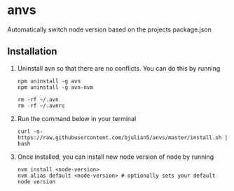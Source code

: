 # anvs
Automatically switch node version based on the projects package.json

## Installation

1. Uninstall avn so that there are no conflicts. You can do this by running 
    ```
    npm uninstall -g avn
    npm uninstall -g avn-nvm
    
    rm -rf ~/.avn
    rm -rf ~/.avnrc
    ```
2. Run the command below in your terminal
    ```
    curl -o- https://raw.githubusercontent.com/bjulian5/anvs/master/install.sh | bash
    ```

3. Once installed, you can install new node version of node by running
    ```shell script
    nvm install <node-version>
    nvm alias default <node-version> # optionally sets your default node version
     ```
